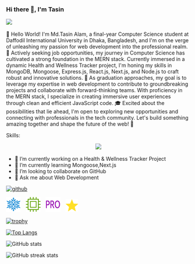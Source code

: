 ### Hi there 👋, I'm Tasin
![](https://i.imgur.com/SQXDeat.jpg)

👋 Hello World! I'm Md.Tasin Alam, a final-year Computer Science student at Daffodil International University in Dhaka, Bangladesh, and I'm on the verge of unleashing my passion for web development into the professional realm.
🚀 Actively seeking job opportunities, my journey in Computer Science has cultivated a strong foundation in the MERN stack. Currently immersed in a dynamic Health and Wellness Tracker project, I'm honing my skills in MongoDB, Mongoose, Express.js, React.js, Next.js, and Node.js to craft robust and innovative solutions.
🌟 As graduation approaches, my goal is to leverage my expertise in web development to contribute to groundbreaking projects and collaborate with forward-thinking teams. With proficiency in the MERN stack, I specialize in creating immersive user experiences through clean and efficient JavaScript code.
🎓 Excited about the possibilities that lie ahead, I'm open to exploring new opportunities and connecting with professionals in the tech community. Let's build something amazing together and shape the future of the web! 🚀

Skills: <p align="center">
  <a href="https://skillicons.dev">
    <img src="https://skillicons.dev/icons?i=git,HTML,CSS,js,firebase,figma,nodejs,react,tailwind,canva" />
  </a>
</p>

- 🔭 I’m currently working on a Health & Wellness Tracker Project 
- 🌱 I’m currently learning Mongoose,Next.js 
- 👯 I’m looking to collaborate on GitHub 
- 💬 Ask me about Web Development 


[<img src='https://cdn.jsdelivr.net/npm/simple-icons@3.0.1/icons/github.svg' alt='github' height='40'>](https://github.com/Tasin007)  

<a href='https://archiveprogram.github.com/'><img src='https://raw.githubusercontent.com/acervenky/animated-github-badges/master/assets/acbadge.gif' width='40' height='40'></a> <a href='https://docs.github.com/en/developers'><img src='https://raw.githubusercontent.com/acervenky/animated-github-badges/master/assets/devbadge.gif' width='40' height='40'></a> <a href='https://github.com/pricing'><img src='https://raw.githubusercontent.com/acervenky/animated-github-badges/master/assets/pro.gif' width='40' height='40'></a> <a href='https://stars.github.com/'><img src='https://raw.githubusercontent.com/acervenky/animated-github-badges/master/assets/starbadge.gif' width='35' height='35'></a> 

[![trophy](https://github-profile-trophy.vercel.app/?username=Tasin007)](https://github.com/ryo-ma/github-profile-trophy)

[![Top Langs](https://github-readme-stats.vercel.app/api/top-langs/?username=Tasin007)](https://github.com/anuraghazra/github-readme-stats)

![GitHub stats](https://github-readme-stats.vercel.app/api?username=Tasin007&show_icons=true&count_private=true)  

![GitHub streak stats](https://streak-stats.demolab.com/?user=Tasin007)  

